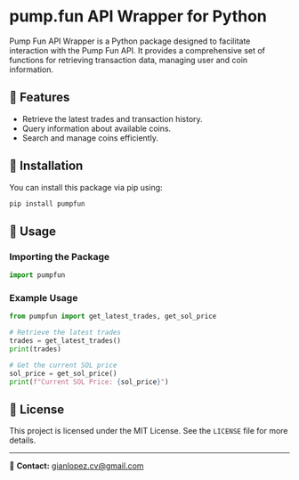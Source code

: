# pump.fun API Wrapper for Python

Pump Fun API Wrapper is a Python package designed to facilitate interaction with the Pump Fun API. It provides a comprehensive set of functions for retrieving transaction data, managing user and coin information.

## 📌 Features

- Retrieve the latest trades and transaction history.
- Query information about available coins.
- Search and manage coins efficiently.

## 🚀 Installation

You can install this package via pip using:

```bash
pip install pumpfun
```

## 🔧 Usage

### Importing the Package

```python
import pumpfun
```

### Example Usage

```python
from pumpfun import get_latest_trades, get_sol_price

# Retrieve the latest trades
trades = get_latest_trades()
print(trades)

# Get the current SOL price
sol_price = get_sol_price()
print(f"Current SOL Price: {sol_price}")
```

## 📜 License

This project is licensed under the MIT License. See the `LICENSE` file for more details.

---

📧 **Contact:** [gianlopez.cv@gmail.com](mailto\:gianlopez.cv@gmail.com)
